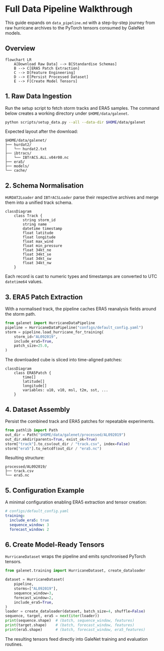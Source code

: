# Full Data Pipeline Walkthrough

This guide expands on `data_pipeline.md` with a step-by-step journey from raw
hurricane archives to the PyTorch tensors consumed by GaleNet models.

## Overview

```mermaid
flowchart LR
    A[Download Raw Data] --> B[Standardise Schemas]
    B --> C[ERA5 Patch Extraction]
    C --> D[Feature Engineering]
    D --> E[Persist Processed Dataset]
    E --> F[Create Model Tensors]
```

## 1. Raw Data Ingestion

Run the setup script to fetch storm tracks and ERA5 samples. The command below
creates a working directory under `$HOME/data/galenet`.

```bash
python scripts/setup_data.py --all --data-dir $HOME/data/galenet
```

Expected layout after the download:

```
$HOME/data/galenet/
├── hurdat2/
│   └── hurdat2.txt
├── ibtracs/
│   └── IBTrACS.ALL.v04r00.nc
├── era5/
├── models/
└── cache/
```

## 2. Schema Normalisation

`HURDAT2Loader` and `IBTrACSLoader` parse their respective archives and merge
them into a unified track schema.

```mermaid
classDiagram
    class Track {
        string storm_id
        string name
        datetime timestamp
        float latitude
        float longitude
        float max_wind
        float min_pressure
        float 34kt_ne
        float 34kt_se
        float 34kt_sw
        float 34kt_nw
    }
```

Each record is cast to numeric types and timestamps are converted to UTC
`datetime64` values.

## 3. ERA5 Patch Extraction

With a normalised track, the pipeline caches ERA5 reanalysis fields around the
storm path.

```python
from galenet import HurricaneDataPipeline
pipeline = HurricaneDataPipeline("configs/default_config.yaml")
storm = pipeline.load_hurricane_for_training(
    storm_id="AL092019",
    include_era5=True,
    patch_size=25.0,
)
```

The downloaded cube is sliced into time-aligned patches:

```mermaid
classDiagram
    class ERA5Patch {
        time[]
        latitude[]
        longitude[]
        variables: u10, v10, msl, t2m, sst, ...
    }
```

## 4. Dataset Assembly

Persist the combined track and ERA5 patches for repeatable experiments.

```python
from pathlib import Path
out_dir = Path("$HOME/data/galenet/processed/AL092019")
out_dir.mkdir(parents=True, exist_ok=True)
storm["track"].to_csv(out_dir / "track.csv", index=False)
storm["era5"].to_netcdf(out_dir / "era5.nc")
```

Resulting structure:

```
processed/AL092019/
├── track.csv
└── era5.nc
```

## 5. Configuration Example

A minimal configuration enabling ERA5 extraction and tensor creation:

```yaml
# configs/default_config.yaml
training:
  include_era5: true
  sequence_window: 3
  forecast_window: 2
```

## 6. Create Model-Ready Tensors

`HurricaneDataset` wraps the pipeline and emits synchronised PyTorch tensors.

```python
from galenet.training import HurricaneDataset, create_dataloader

dataset = HurricaneDataset(
    pipeline,
    storms=["AL092019"],
    sequence_window=3,
    forecast_window=2,
    include_era5=True,
)
loader = create_dataloader(dataset, batch_size=4, shuffle=False)
sequence, target, era5 = next(iter(loader))
print(sequence.shape)  # (batch, sequence_window, features)
print(target.shape)    # (batch, forecast_window, features)
print(era5.shape)      # (batch, forecast_window, era5_features)
```

The resulting tensors feed directly into GaleNet training and evaluation
routines.

